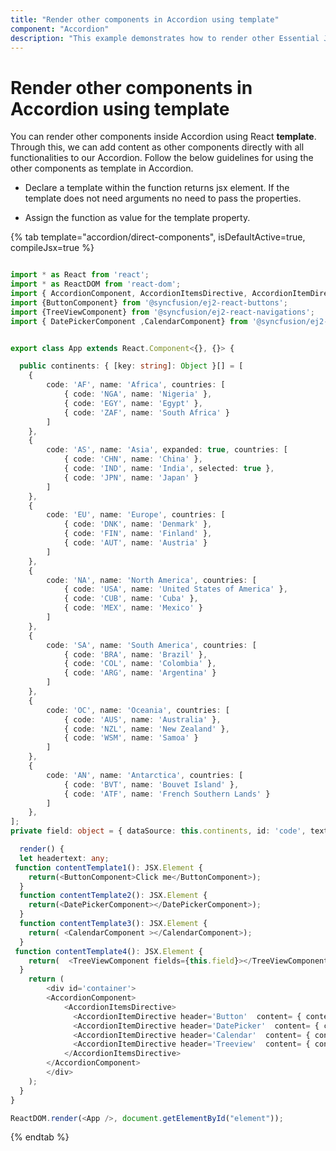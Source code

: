 ```yaml
---
title: "Render other components in Accordion using template"
component: "Accordion"
description: "This example demonstrates how to render other Essential JS 2 components into Essential JS 2 Accordion component content using template."
---
```


# Render other components in Accordion using template

You can render other components inside Accordion using React **template**. Through this, we can add content as other components directly with all functionalities to our Accordion. Follow the below guidelines for using the other components as template in Accordion.

* Declare a template within the function returns jsx element. If the template does not need arguments no need to pass the properties.

* Assign the function as value for the template property.

{% tab template="accordion/direct-components", isDefaultActive=true, compileJsx=true %}

```typescript

import * as React from 'react';
import * as ReactDOM from 'react-dom';
import { AccordionComponent, AccordionItemsDirective, AccordionItemDirective } from '@syncfusion/ej2-react-navigations';
import {ButtonComponent} from '@syncfusion/ej2-react-buttons';
import {TreeViewComponent} from '@syncfusion/ej2-react-navigations';
import { DatePickerComponent ,CalendarComponent} from '@syncfusion/ej2-react-calendars';


export class App extends React.Component<{}, {}> {

  public continents: { [key: string]: Object }[] = [
    {
        code: 'AF', name: 'Africa', countries: [
            { code: 'NGA', name: 'Nigeria' },
            { code: 'EGY', name: 'Egypt' },
            { code: 'ZAF', name: 'South Africa' }
        ]
    },
    {
        code: 'AS', name: 'Asia', expanded: true, countries: [
            { code: 'CHN', name: 'China' },
            { code: 'IND', name: 'India', selected: true },
            { code: 'JPN', name: 'Japan' }
        ]
    },
    {
        code: 'EU', name: 'Europe', countries: [
            { code: 'DNK', name: 'Denmark' },
            { code: 'FIN', name: 'Finland' },
            { code: 'AUT', name: 'Austria' }
        ]
    },
    {
        code: 'NA', name: 'North America', countries: [
            { code: 'USA', name: 'United States of America' },
            { code: 'CUB', name: 'Cuba' },
            { code: 'MEX', name: 'Mexico' }
        ]
    },
    {
        code: 'SA', name: 'South America', countries: [
            { code: 'BRA', name: 'Brazil' },
            { code: 'COL', name: 'Colombia' },
            { code: 'ARG', name: 'Argentina' }
        ]
    },
    {
        code: 'OC', name: 'Oceania', countries: [
            { code: 'AUS', name: 'Australia' },
            { code: 'NZL', name: 'New Zealand' },
            { code: 'WSM', name: 'Samoa' }
        ]
    },
    {
        code: 'AN', name: 'Antarctica', countries: [
            { code: 'BVT', name: 'Bouvet Island' },
            { code: 'ATF', name: 'French Southern Lands' }
        ]
    },
];
private field: object = { dataSource: this.continents, id: 'code', text: 'name', child: 'countries' }

  render() {
  let headertext: any;
 function contentTemplate1(): JSX.Element {
    return(<ButtonComponent>Click me</ButtonComponent>);
  }
  function contentTemplate2(): JSX.Element {
    return(<DatePickerComponent></DatePickerComponent>);
  }
  function contentTemplate3(): JSX.Element {
    return( <CalendarComponent ></CalendarComponent>);
  }
 function contentTemplate4(): JSX.Element {
    return(  <TreeViewComponent fields={this.field}></TreeViewComponent>);
  }
    return (
        <div id='container'>
        <AccordionComponent>
            <AccordionItemsDirective>
              <AccordionItemDirective header='Button'  content= { contentTemplate1 } />
              <AccordionItemDirective header='DatePicker'  content= { contentTemplate2 } />
              <AccordionItemDirective header='Calendar'  content= { contentTemplate3 } />
              <AccordionItemDirective header='Treeview'  content= { contentTemplate4.bind(this) } />
            </AccordionItemsDirective>
        </AccordionComponent>
        </div>
    );
  }
}

ReactDOM.render(<App />, document.getElementById("element"));

```

{% endtab %}
